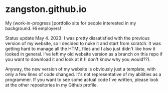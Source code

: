 # zangston.github.io
My (work-in-progress )portfolio site for people interested in my background. Hi employers!

Status update May 4. 2023: I was pretty dissatisfied with the previous version of my website, so I decided to nuke it and start from scratch. It was getting hard to manage all the HTML files and I also just didn't like how it looked in general. I've left my old website version as a branch on this repo if you want to download it and look at it (I don't know why you would??). 

Anyway, the new version of my website is obviously just a template, with only a few lines of code changed. It's not representative of my abilities as a programmer. If you want to see some actual code I've written, please look at the other repositories in my Github profile.
